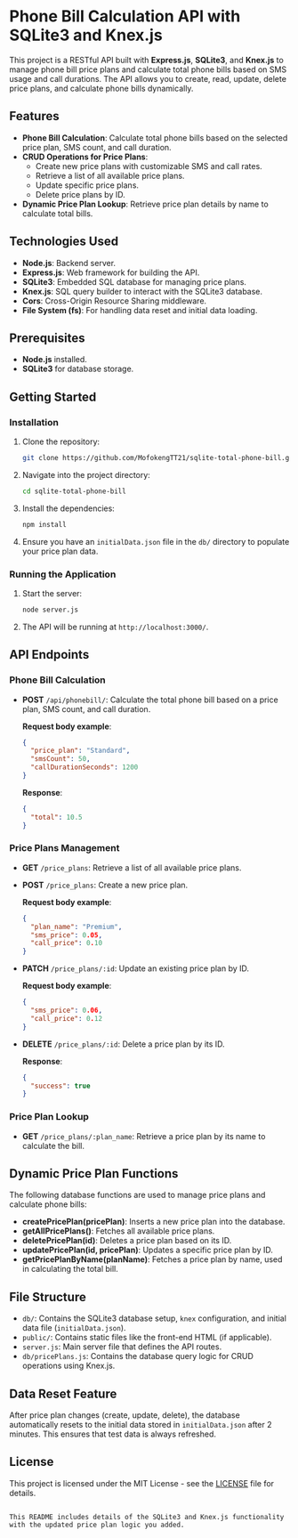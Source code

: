 # Phone Bill Calculation API with SQLite3 and Knex.js

This project is a RESTful API built with **Express.js**, **SQLite3**, and **Knex.js** to manage phone bill price plans and calculate total phone bills based on SMS usage and call durations. The API allows you to create, read, update, delete price plans, and calculate phone bills dynamically.

## Features

- **Phone Bill Calculation**: Calculate total phone bills based on the selected price plan, SMS count, and call duration.
- **CRUD Operations for Price Plans**: 
  - Create new price plans with customizable SMS and call rates.
  - Retrieve a list of all available price plans.
  - Update specific price plans.
  - Delete price plans by ID.
- **Dynamic Price Plan Lookup**: Retrieve price plan details by name to calculate total bills.

## Technologies Used

- **Node.js**: Backend server.
- **Express.js**: Web framework for building the API.
- **SQLite3**: Embedded SQL database for managing price plans.
- **Knex.js**: SQL query builder to interact with the SQLite3 database.
- **Cors**: Cross-Origin Resource Sharing middleware.
- **File System (fs)**: For handling data reset and initial data loading.

## Prerequisites

- **Node.js** installed.
- **SQLite3** for database storage.

## Getting Started

### Installation

1. Clone the repository:
   ```bash
   git clone https://github.com/MofokengTT21/sqlite-total-phone-bill.git
   ```

2. Navigate into the project directory:
   ```bash
   cd sqlite-total-phone-bill
   ```

3. Install the dependencies:
   ```bash
   npm install
   ```

4. Ensure you have an `initialData.json` file in the `db/` directory to populate your price plan data.

### Running the Application

1. Start the server:
   ```bash
   node server.js
   ```

2. The API will be running at `http://localhost:3000/`.

## API Endpoints

### **Phone Bill Calculation**

- **POST** `/api/phonebill/`: Calculate the total phone bill based on a price plan, SMS count, and call duration.

  **Request body example**:
  ```json
  {
    "price_plan": "Standard",
    "smsCount": 50,
    "callDurationSeconds": 1200
  }
  ```

  **Response**:
  ```json
  {
    "total": 10.5
  }
  ```

### **Price Plans Management**

- **GET** `/price_plans`: Retrieve a list of all available price plans.

- **POST** `/price_plans`: Create a new price plan.

  **Request body example**:
  ```json
  {
    "plan_name": "Premium",
    "sms_price": 0.05,
    "call_price": 0.10
  }
  ```

- **PATCH** `/price_plans/:id`: Update an existing price plan by ID.

  **Request body example**:
  ```json
  {
    "sms_price": 0.06,
    "call_price": 0.12
  }
  ```

- **DELETE** `/price_plans/:id`: Delete a price plan by its ID.

  **Response**:
  ```json
  {
    "success": true
  }
  ```

### **Price Plan Lookup**

- **GET** `/price_plans/:plan_name`: Retrieve a price plan by its name to calculate the bill.

## Dynamic Price Plan Functions

The following database functions are used to manage price plans and calculate phone bills:

- **createPricePlan(pricePlan)**: Inserts a new price plan into the database.
- **getAllPricePlans()**: Fetches all available price plans.
- **deletePricePlan(id)**: Deletes a price plan based on its ID.
- **updatePricePlan(id, pricePlan)**: Updates a specific price plan by ID.
- **getPricePlanByName(planName)**: Fetches a price plan by name, used in calculating the total bill.

## File Structure

- `db/`: Contains the SQLite3 database setup, `knex` configuration, and initial data file (`initialData.json`).
- `public/`: Contains static files like the front-end HTML (if applicable).
- `server.js`: Main server file that defines the API routes.
- `db/pricePlans.js`: Contains the database query logic for CRUD operations using Knex.js.

## Data Reset Feature

After price plan changes (create, update, delete), the database automatically resets to the initial data stored in `initialData.json` after 2 minutes. This ensures that test data is always refreshed.

## License

This project is licensed under the MIT License - see the [LICENSE](LICENSE) file for details.
```

This README includes details of the SQLite3 and Knex.js functionality with the updated price plan logic you added.

